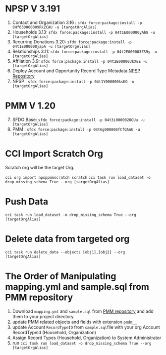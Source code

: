 # NPSP V 3.191
1. Contact and Organization 3.16 : `sfdx force:package:install -p 0Hf630000009RkZCAU -u [targetOrgAlias]`
2. Households 3.13: `sfdx force:package:install -p 04t1E000000yAh8 -u [targetOrgAlias]`
3. Recurring Donations 3.20: `sfdx force:package:install -p 04t1E000000japA -u [targetOrgAlias]`
4. Relationships 3.11: `sfdx force:package:install -p 04t2E000003ZS9y -u [targetOrgAlias]`
5. Affiiation 3.9: `sfdx force:package:install -p 04t2E000003kXEE -u [targetOrgAlias]`
6. Deploy Account and Opportunity Record Type Metadata [NPSP Repository](https://github.com/SalesforceFoundation/NPSP/tree/master/unpackaged/pre)
7. NPSP : `sfdx force:package:install -p 04t1Y000000ksKG -u [targetOrgAlias]`

# PMM V 1.20
7. SFDO Base: `sfdx force:package:install -p 04t3i000002OOUu -u [targetOrgAlias]`
8. PMM : `sfdx force:package:install -p 04t6g000008fCfQAAU -u [targetOrgAlias]`

# CCI Import Scratch Org
Scratch org will be the target Org.

```cci org import npsppmmscratch scratch```
```cci task run load_dataset -o drop_missing_schema True --org [targetOrgAlias]```

# Push Data
`cci task run load_dataset -o drop_missing_schema True --org [targetOrgAlias]`

# Delete data from targeted org
`cci task run delete_data --objects [obj1],[obj2] --org [targetOrgAlias]`

# The Order of Manipulating mapping.yml and sample.sql from PMM repository
1. Download `mapping.yml` and `sample.sql` from [PMM repository](https://github.com/SalesforceFoundation/PMM/tree/master/datasets) and add them to your project directory.
2. update PMM related objects and fields with extension `pmdm__`
3. update Account `RecordTypeID` from `sample.sql`file with your org Account RecordTypeId (Household, Organization)
4. Assign Record Types (Household, Organization) to System Administrator
5. run `cci task run load_dataset -o drop_missing_schema True --org [targetOrgAlias]`